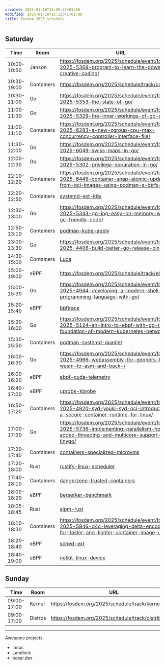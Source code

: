 ```yaml
---
created: 2025-01-18T15:09:37+01:00
modified: 2025-01-18T15:12:41+01:00
title: Fosdem 2025 schedule
---
```


## Saturday

| Time | Room | URL |
|-|-|-|
| 10:00-10:50 | Janson | https://fosdem.org/2025/schedule/event/fosdem-2025-5369-program-to-learn-the-power-of-creative-coding/ |
| 10:30-19:00 | Containers | https://fosdem.org/2025/schedule/track/containers/ |
| 10:30-11:00 | Go | https://fosdem.org/2025/schedule/event/fosdem-2025-5353-the-state-of-go/ |
| 11:00-11:30 | Go | https://fosdem.org/2025/schedule/event/fosdem-2025-5329-the-inner-workings-of-go-generics/ |
| 11:00-11:10 | Containers | https://fosdem.org/2025/schedule/event/fosdem-2025-6283-a-new-cgroup-cpu-max-concurrency-controller-interface-file/ |
| 11:30-12:00 | Go | https://fosdem.org/2025/schedule/event/fosdem-2025-6049-swiss-maps-in-go/ |
| 12:00-12:30 | Go | https://fosdem.org/2025/schedule/event/fosdem-2025-5302-privilege-separation-in-go/ |
| 12:10-12:20 | Containers | https://fosdem.org/2025/schedule/event/fosdem-2025-6449-container-snap-atomic-updates-from-oci-images-using-podman-s-btrfs-driver/ |
| 12:20-12:50 | Containers | [systemd-ext-k8s](https://fosdem.org/2025/schedule/event/fosdem-2025-4677-immutable-all-the-way-down-using-system-extensions-to-ship-kubernetes/) |
| 12:30-13:00 | Go | https://fosdem.org/2025/schedule/event/fosdem-2025-5343-go-ing-easy-on-memory-writing-gc-friendly-code/ |
| 12:50-13:10 | Containers | [podman-kube-apply](https://fosdem.org/2025/schedule/event/fosdem-2025-5759-play-with-kube-using-podman/) |
| 13:00-13:30 | Go | https://fosdem.org/2025/schedule/event/fosdem-2025-4406-build-better-go-release-binaries/ |
| 14:30-15:00 | Containers | [Luca](https://fosdem.org/2025/schedule/event/fosdem-2025-5759-play-with-kube-using-podman/) |
| 15:00-19:00 | eBPF | https://fosdem.org/2025/schedule/track/ebpf |
| 15:00-15:30 | Go | https://fosdem.org/2025/schedule/event/fosdem-2025-4944-developing-a-modern-shell-and-programming-language-with-go/ |
| 15:20-15:40 | eBPF | [bpftrace](https://fosdem.org/2025/schedule/event/fosdem-2025-4967-bpftrace-a-path-to-the-ultimate-linux-tracing-tool/) |
| 15:30-16:00 | Go | https://fosdem.org/2025/schedule/event/fosdem-2025-5124-an-intro-to-ebpf-with-go-the-foundation-of-modern-kubernetes-networking/ |
| 15:30-15:50 | Containers | [podman-systemd-quadlet](https://fosdem.org/2025/schedule/event/fosdem-2025-5383-running-containers-under-systemd-exploring-podman-quadlet/) |
| 16:00-16:30 | Go | https://fosdem.org/2025/schedule/event/fosdem-2025-4966-webassembly-for-gophers-from-wasm-to-asm-and-back-/ |
| 16:00-16:20 | eBPF | [ebpf-cuda-telemetry](https://fosdem.org/2025/schedule/event/fosdem-2025-5162-auto-instrumentation-for-gpu-performance-using-ebpf/) |
| 16:40-17:00 | eBPF | [uprobe-kbrobe](https://fosdem.org/2025/schedule/event/fosdem-2025-6260-latest-kprobe-and-uprobe-development/) |
| 16:50-17:20 | Containers | https://fosdem.org/2025/schedule/event/fosdem-2025-4920-syd-youki-syd-oci-introduction-to-a-secure-container-runtime-for-linux/ |
| 17:00-17:30 | Go | https://fosdem.org/2025/schedule/event/fosdem-2025-5736-implementing-parallelism-how-we-added-threading-and-multicore-support-in-tinygo/ |
| 17:20-17:40 | Containers | [containers-specialized-microvms](https://fosdem.org/2025/schedule/event/fosdem-2025-6284-less-overhead-strong-isolation-running-containers-in-minimal-specialized-linux-vms/) |
| 17:20-18:00 | Rust | [rustify-linux-scheduler](https://fosdem.org/2025/schedule/event/fosdem-2025-4620-rust-ifying-the-linux-kernel-scheduler-in-user-space-/) |
| 17:40-18:10 | Containers | [dangerzone-trusted-containers](https://fosdem.org/2025/schedule/event/fosdem-2025-6251-dangerzone-containers-that-contain-containers-that-contain-attackers/) |
| 18:00-18:20 | eBPF | [berserker-benchmark](https://fosdem.org/2025/schedule/event/fosdem-2025-4294-five-silly-things-to-do-when-benchmarking-your-bpf-program/) |
| 18:05-18:45 | Rust | [alpm-rust](https://fosdem.org/2025/schedule/event/fosdem-2025-6259-adventures-in-oxidizing-arch-linux-package-management/) |
| 18:10-18:30 | Containers | https://fosdem.org/2025/schedule/event/fosdem-2025-5946-d4c-leveraging-delta-encodings-for-faster-and-lighter-container-image-updating/ |
| 18:20-18:40 | eBPF | [sched-ext](https://fosdem.org/2025/schedule/event/fosdem-2025-4458-writing-a-minimal-scheduler-with-ebpf-schedext-and-c/) |
| 18:40-19:00 | eBPF | [netkit-linux-device](https://fosdem.org/2025/schedule/event/fosdem-2025-4045-an-introduction-to-netkit-the-bpf-programmable-network-device/) |

## Sunday

| Time | Room | URL |
|-|-|-|
| 09:00-17:00 | Kernel | https://fosdem.org/2025/schedule/track/kernel/ |
| 09:00-17:00 | Distros | https://fosdem.org/2025/schedule/track/distributions/ |


---

Awesome projects:
- Incus
- Landlock
- boxer.dev


